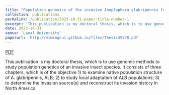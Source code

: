 ```yaml
---
title: "Population genomics of the invasive Anoplophora glabripennis for the purpose of biosurveillance"
collection: publications
permalink: /publication/2023-10-31-paper-title-number-1
excerpt: 'This publication is my doctoral thesis, which is to use genomic methods to study population genetics of an invasive insect species. It consists of three chapters, which is of the objective 1) to examine native population structure of A. glabripennis, ALB; 2) to study local adaptation of ALB populations; 3) to determine the invasion source(s) and reconstruct its invasion history in North America '
date: 2023-10-31
venue: 'Laval University'
paperurl: 'http://mimingcui.github.io/files/Thesis39278.pdf'
---
```


<a href='http://mimingcui.github.io/files/Thesis39278.pdf'>PDF</a>

This publication is my doctoral thesis, which is to use genomic methods to study population genetics of an invasive insect species. It consists of three chapters, which is of the objective 1) to examine native population structure of A. glabripennis, ALB; 2) to study local adaptation of ALB populations; 3) to determine the invasion source(s) and reconstruct its invasion history in North America 
